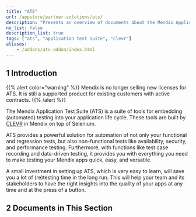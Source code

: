 ```yaml
---
title: "ATS"
url: /appstore/partner-solutions/ats/
description: "Presents an overview of documents about the Mendix Application Test Suite,  which is built by CLEVR in Mendix on top of Selenium."
no_list: false
description_list: true
tags: ["ats", "application test suite", "clevr"]
aliases:
    - /addons/ats-addon/index.html
---
```


## 1 Introduction

{{% alert color="warning" %}}
Mendix is no longer selling new licenses for ATS. It is still a supported product for existing customers with active contracts.
{{% /alert %}}

The Mendix Application Test Suite (ATS) is a suite of tools for embedding (automated) testing into your application life cycle. These tools are built by [CLEVR](https://www.clevr.com/) in Mendix on top of Selenium.

ATS provides a powerful solution for automation of not only your functional and regression tests, but also non-functional tests like availability, security, and performance testing. Furthermore, with functions like test case recording and data-driven testing, it provides you with everything you need to make testing your Mendix apps quick, easy, and versatile.

A small investment in setting up ATS, which is very easy to learn, will save you a lot of (re)testing time in the long run. This will help your team and its stakeholders to have the right insights into the quality of your apps at any time and at the press of a button.

## 2 Documents in This Section
